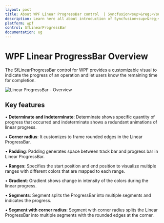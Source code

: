 ```yaml
---
layout: post
title: About WPF Linear ProgressBar control  | Syncfusion<sup>&reg;</sup>;
description: Learn here all about introduction of Syncfusion<sup>&reg;</sup>; WPF Linear ProgressBar control, its feature and more details.
platform: wpf
control: SfLinearProgressBar
documentation: ug
---
```


# WPF Linear ProgressBar Overview

The SfLinearProgressBar control for WPF provides a customizable visual to indicate the progress of an operation and let users know the remaining time for completion.

![Linear ProgressBar - Overview](Overview_images/Overview.png)

## Key features

• **Determinate and indeterminate**: Determinate shows specific quantity of progress that occurred and indeterminate shows a redundant animations of linear progress.

• **Corner radius**: It customizes to frame rounded edges in the Linear ProgressBar.

• **Padding**: Padding generates space between track bar and progress bar in Linear ProgressBar.

• **Ranges**: Specifies the start position and end position to visualize multiple ranges with different colors that are mapped to each range.

• **Gradient**: Gradient shows change in intensity of the colors during the linear progress.

• **Segments**: Segment splits the ProgressBar into multiple segments and indicates the progress.

• **Segment with corner radius**: Segment with corner radius splits the Linear ProgressBar into multiple segments with the rounded edges at the corner.


